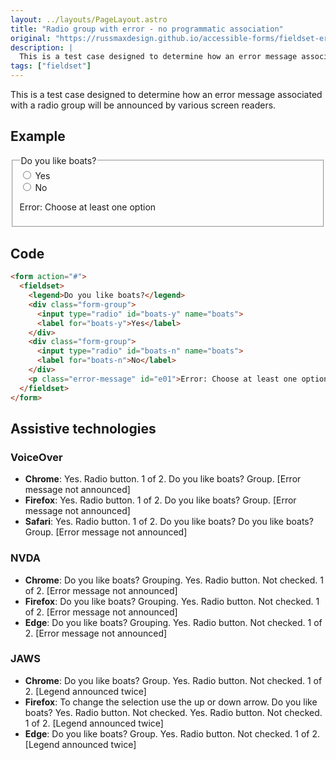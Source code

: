 ```yaml
---
layout: ../layouts/PageLayout.astro
title: "Radio group with error - no programmatic association"
original: "https://russmaxdesign.github.io/accessible-forms/fieldset-error01.html"
description: |
  This is a test case designed to determine how an error message associated with a radio group will be announced by various screen readers.
tags: ["fieldset"]
---
```


This is a test case designed to determine how an error message associated with a radio group will be announced by various screen readers.

## Example

<form action="#">
	<fieldset>
		<legend>Do you like boats?</legend>
		<div class="form-group">
		<input type="radio" id="boats-y" name="boats">
		<label for="boats-y">Yes</label>
		</div>
		<div class="form-group">
		<input type="radio" id="boats-n" name="boats">
		<label for="boats-n">No</label>
		</div>
		<p class="error-message" id="e01">Error: Choose at least one option</p>
	</fieldset>
</form>

## Code

```html
<form action="#">
  <fieldset>
    <legend>Do you like boats?</legend>
    <div class="form-group">
      <input type="radio" id="boats-y" name="boats">
      <label for="boats-y">Yes</label>
    </div>
    <div class="form-group">
      <input type="radio" id="boats-n" name="boats">
      <label for="boats-n">No</label>
    </div>
    <p class="error-message" id="e01">Error: Choose at least one option</p>
  </fieldset>
</form>
```

## Assistive technologies

### VoiceOver
- **Chrome**: Yes. Radio button. 1 of 2. Do you like boats? Group. [Error message not announced]
- **Firefox**: Yes. Radio button. 1 of 2. Do you like boats? Group. [Error message not announced]
- **Safari**: Yes. Radio button. 1 of 2. Do you like boats? Do you like boats? Group. [Error message not announced]

### NVDA
- **Chrome**: Do you like boats? Grouping. Yes. Radio button. Not checked. 1 of 2. [Error message not announced]
- **Firefox**: Do you like boats? Grouping. Yes. Radio button. Not checked. 1 of 2. [Error message not announced]
- **Edge**: Do you like boats? Grouping. Yes. Radio button. Not checked. 1 of 2. [Error message not announced]

### JAWS
- **Chrome**: Do you like boats? Group. Yes. Radio button. Not checked. 1 of 2. [Legend announced twice]
- **Firefox**: To change the selection use the up or down arrow. Do you like boats? Yes. Radio button. Not checked. Yes. Radio button. Not checked. 1 of 2. [Legend announced twice]
- **Edge**: Do you like boats? Group. Yes. Radio button. Not checked. 1 of 2. [Legend announced twice]